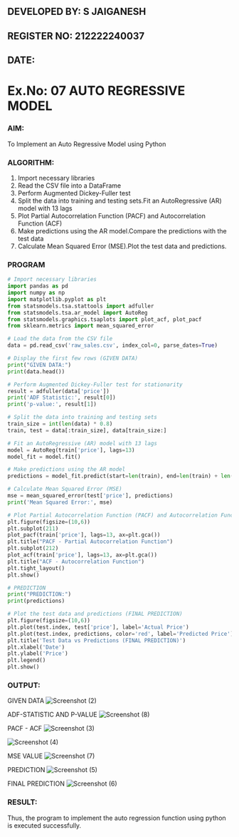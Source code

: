 ## DEVELOPED BY: S JAIGANESH
## REGISTER NO: 212222240037
## DATE:

# Ex.No: 07                                       AUTO REGRESSIVE MODEL

### AIM:
To Implement an Auto Regressive Model using Python
### ALGORITHM:
1. Import necessary libraries
2. Read the CSV file into a DataFrame
3. Perform Augmented Dickey-Fuller test
4. Split the data into training and testing sets.Fit an AutoRegressive (AR) model with 13 lags
5. Plot Partial Autocorrelation Function (PACF) and Autocorrelation Function (ACF)
6. Make predictions using the AR model.Compare the predictions with the test data
7. Calculate Mean Squared Error (MSE).Plot the test data and predictions.
### PROGRAM
```python
# Import necessary libraries
import pandas as pd
import numpy as np
import matplotlib.pyplot as plt
from statsmodels.tsa.stattools import adfuller
from statsmodels.tsa.ar_model import AutoReg
from statsmodels.graphics.tsaplots import plot_acf, plot_pacf
from sklearn.metrics import mean_squared_error

# Load the data from the CSV file
data = pd.read_csv('raw_sales.csv', index_col=0, parse_dates=True)

# Display the first few rows (GIVEN DATA)
print("GIVEN DATA:")
print(data.head())

# Perform Augmented Dickey-Fuller test for stationarity
result = adfuller(data['price'])
print('ADF Statistic:', result[0])
print('p-value:', result[1])

# Split the data into training and testing sets
train_size = int(len(data) * 0.8)
train, test = data[:train_size], data[train_size:]

# Fit an AutoRegressive (AR) model with 13 lags
model = AutoReg(train['price'], lags=13)
model_fit = model.fit()

# Make predictions using the AR model
predictions = model_fit.predict(start=len(train), end=len(train) + len(test) - 1, dynamic=False)

# Calculate Mean Squared Error (MSE)
mse = mean_squared_error(test['price'], predictions)
print('Mean Squared Error:', mse)

# Plot Partial Autocorrelation Function (PACF) and Autocorrelation Function (ACF)
plt.figure(figsize=(10,6))
plt.subplot(211)
plot_pacf(train['price'], lags=13, ax=plt.gca())
plt.title("PACF - Partial Autocorrelation Function")
plt.subplot(212)
plot_acf(train['price'], lags=13, ax=plt.gca())
plt.title("ACF - Autocorrelation Function")
plt.tight_layout()
plt.show()

# PREDICTION
print("PREDICTION:")
print(predictions)

# Plot the test data and predictions (FINAL PREDICTION)
plt.figure(figsize=(10,6))
plt.plot(test.index, test['price'], label='Actual Price')
plt.plot(test.index, predictions, color='red', label='Predicted Price')
plt.title('Test Data vs Predictions (FINAL PREDICTION)')
plt.xlabel('Date')
plt.ylabel('Price')
plt.legend()
plt.show()
```
### OUTPUT:

GIVEN DATA
![Screenshot (2)](https://github.com/user-attachments/assets/9a77fc63-449a-4c7b-8860-caa0c8be3576)

ADF-STATISTIC AND P-VALUE
![Screenshot (8)](https://github.com/user-attachments/assets/8cc34ce6-7140-4060-be93-cf7658f973ac)


PACF - ACF
![Screenshot (3)](https://github.com/user-attachments/assets/b3edb3da-dee5-43eb-b9f8-f91894e8d5fc)

![Screenshot (4)](https://github.com/user-attachments/assets/c3b467a8-a573-4243-98a5-5a63d0f6c552)

MSE VALUE
![Screenshot (7)](https://github.com/user-attachments/assets/c24290e7-d1a1-4bbe-806e-98fd33486c91)


PREDICTION
![Screenshot (5)](https://github.com/user-attachments/assets/7732cbad-737a-4ff4-88ab-c29fd2318062)

FINAL PREDICTION
![Screenshot (6)](https://github.com/user-attachments/assets/10d3db03-2359-4255-a3d5-c78f5ec4f90e)


### RESULT:
Thus, the program to implement the auto regression function using python is executed successfully.
